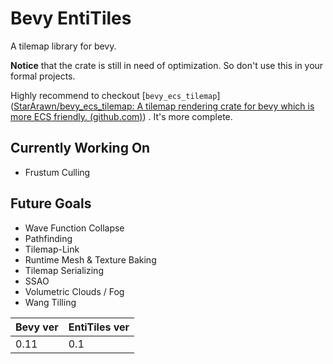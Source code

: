 # Bevy EntiTiles

A tilemap library for bevy.

**Notice** that the crate is still in need of optimization. So don't use this in your formal projects.

Highly recommend to checkout [`bevy_ecs_tilemap`]([StarArawn/bevy_ecs_tilemap: A tilemap rendering crate for bevy which is more ECS friendly. (github.com)](https://github.com/StarArawn/bevy_ecs_tilemap)) . It's more complete.

## Currently Working On

- Frustum Culling

## Future Goals

- Wave Function Collapse
- Pathfinding
- Tilemap-Link
- Runtime Mesh & Texture Baking
- Tilemap Serializing
- SSAO
- Volumetric Clouds / Fog
- Wang Tilling

| Bevy ver | EntiTiles ver |
| -------- | ------------- |
| 0.11     | 0.1           |


